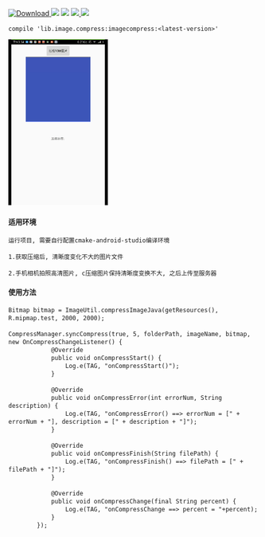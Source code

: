 [ ![Download](https://api.bintray.com/packages/zhanghang/maven/imagecompress/images/download.svg) ](https://bintray.com/zhanghang/maven/imagecompress/_latestVersion) ![](https://img.shields.io/badge/Build-Passing-green.svg) ![](https://img.shields.io/badge/API%20-14+-green.svg) [ ![](https://img.shields.io/badge/%E4%BD%9C%E8%80%85-%E5%BC%A0%E8%88%AA-red.svg) ](http://www.jianshu.com/u/22a5d2ee8385) ![](https://img.shields.io/badge/%E9%82%AE%E7%AE%B1-153437803@qq.com-red.svg)
```
compile 'lib.image.compress:imagecompress:<latest-version>'
```

![image](https://github.com/153437803/ImageCompress/blob/master/Screenrecorder-2018-08-24-15-34-58-511.gif )

#### 适用环境
```
运行项目, 需要自行配置cmake-android-studio编译环境

1.获取压缩后, 清晰度变化不大的图片文件

2.手机相机拍照高清图片, c压缩图片保持清晰度变换不大, 之后上传至服务器
```

#### 使用方法
```
Bitmap bitmap = ImageUtil.compressImageJava(getResources(), R.mipmap.test, 2000, 2000);

CompressManager.syncCompress(true, 5, folderPath, imageName, bitmap, new OnCompressChangeListener() {
            @Override
            public void onCompressStart() {
                Log.e(TAG, "onCompressStart()");
            }

            @Override
            public void onCompressError(int errorNum, String description) {
                Log.e(TAG, "onCompressError() ==> errorNum = [" + errorNum + "], description = [" + description + "]");
            }

            @Override
            public void onCompressFinish(String filePath) {
                Log.e(TAG, "onCompressFinish() ==> filePath = [" + filePath + "]");
            }
            
            @Override
            public void onCompressChange(final String percent) {
                Log.e(TAG, "onCompressChange ==> percent = "+percent);
            }
        });
```
